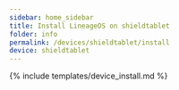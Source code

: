```yaml
---
sidebar: home_sidebar
title: Install LineageOS on shieldtablet
folder: info
permalink: /devices/shieldtablet/install
device: shieldtablet
---
```

{% include templates/device_install.md %}
